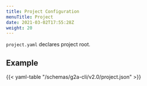 ```yaml
---
title: Project Configuration
menuTitle: Project
date: 2021-03-02T17:55:28Z
weight: 20
---
```


`project.yaml` declares project root.

## Example

{{< yaml-table "/schemas/g2a-cli/v2.0/project.json" >}}

